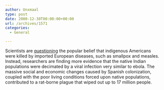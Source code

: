 ```yaml
---
author: Unxmaal
type: post
date: 2000-12-30T00:00:00+00:00
url: /archives/1571
categories:
  - General

---
```

Scientists are [questioning][1] the popular belief that indigenous Americans were killed by imported European diseases, such as smallpox and measles. Instead, researchers are finding more evidence that the native Indian populations were decimated by a viral infection very similar to ebola. The massive social and economic changes caused by Spanish colonization, coupled with the poor living conditions forced upon native populations, contributed to a rat-borne plague that wiped out up to 17 million people.

 [1]: http://209.19.141.102/news/2000/12/12282000/plague_3469.asp
